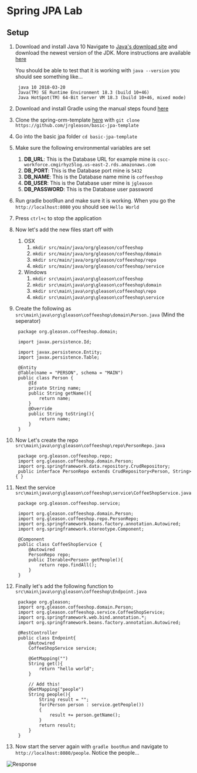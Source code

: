 # Spring JPA Lab

## Setup

1. Download and install Java 10
    Navigate to [Java's download site](http://www.oracle.com/technetwork/java/javase/downloads/jdk10-downloads-4416644.html) and download the newest version of the JDK. More instructions are available [here](https://www.java.com/en/download/help/download_options.xml)

    You should be able to test that it is working with `java --version` you should see something like...

        java 10 2018-03-20
        Java(TM) SE Runtime Environment 18.3 (build 10+46)
        Java HotSpot(TM) 64-Bit Server VM 18.3 (build 10+46, mixed mode)

1. Download and install Gradle using the manual steps found [here](https://gradle.org/install/)
1. Clone the spring-orm-template [here](https://github.com/jrgleason/basic-jpa-template) with `git clone https://github.com/jrgleason/basic-jpa-template`
1. Go into the basic jpa folder `cd basic-jpa-template`
1. Make sure the following environmental variables are set
    1. **DB_URL**: This is the Database URL for example mine is `cscc-workforce.cmgirhyz5log.us-east-2.rds.amazonaws.com`
    2. **DB_PORT**: This is the Database port mine is `5432`
    3. **DB_NAME**: This is the Database name mine is `coffeeshop`
    4. **DB_USER**: This is the Database user mine is `jgleason`
    5. **DB_PASSWORD**: This is the Database user password
1. Run gradle bootRun and make sure it is working. When you go the `http://localhost:8080` you should see `Hello World`
1. Press `ctrl+c` to stop the application 
1. Now let's add the new files start off with 
    1. OSX
        1. `mkdir src/main/java/org/gleason/coffeeshop`
        2. `mkdir src/main/java/org/gleason/coffeeshop/domain`
        3. `mkdir src/main/java/org/gleason/coffeeshop/repo`
        4. `mkdir src/main/java/org/gleason/coffeeshop/service`
    2. Windows
        1. `mkdir src\main\java\org\gleason\coffeeshop`
        2. `mkdir src\main\java\org\gleason\coffeeshop\domain`
        3. `mkdir src\main\java\org\gleason\coffeeshop\repo`
        4. `mkdir src\main\java\org\gleason\coffeeshop\service`
1. Create the following as `src\main\java\org\gleason\coffeeshop\domain\Person.java` (Mind the seperator)

        package org.gleason.coffeeshop.domain;
        
        import javax.persistence.Id;
        
        import javax.persistence.Entity;
        import javax.persistence.Table;
        
        @Entity
        @Table(name = "PERSON", schema = "MAIN")
        public class Person {
            @Id
            private String name;
            public String getName(){
                return name;
            }
            @Override
            public String toString(){
                return name;
            }
        }

1. Now Let's create the repo `src\main\java\org\gleason\coffeeshop\repo\PersonRepo.java`

        package org.gleason.coffeeshop.repo;
        import org.gleason.coffeeshop.domain.Person;
        import org.springframework.data.repository.CrudRepository;
        public interface PersonRepo extends CrudRepository<Person, String> { }

1. Next  the service `src\main\java\org\gleason\coffeeshop\service\CoffeeShopService.java`

        package org.gleason.coffeeshop.service;
        
        import org.gleason.coffeeshop.domain.Person;
        import org.gleason.coffeeshop.repo.PersonRepo;
        import org.springframework.beans.factory.annotation.Autowired;
        import org.springframework.stereotype.Component;
        
        @Component
        public class CoffeeShopService {
            @Autowired
            PersonRepo repo;
            public Iterable<Person> getPeople(){
                return repo.findAll();
            }
        }

1. Finally let's add the following function to `src\main\java\org\gleason\coffeeshop\Endpoint.java`

        package org.gleason;
        import org.gleason.coffeeshop.domain.Person;
        import org.gleason.coffeeshop.service.CoffeeShopService;
        import org.springframework.web.bind.annotation.*;
        import org.springframework.beans.factory.annotation.Autowired;

        @RestController
        public class Endpoint{
            @Autowired
            CoffeeShopService service;
        
            @GetMapping("")
            String get(){
                return "hello world";
            }
        
            // Add this!
            @GetMapping("people")
            String people(){
                String result = "";
                for(Person person : service.getPeople())
                {
                    result += person.getName();
                }
                return result;
            }
        }

1. Now start the server again with `gradle bootRun` and navigate to `http://localhost:8080/people`. Notice the people...

![Response](./resources/StartServer.png)
